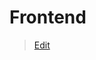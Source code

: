 # Frontend

> [Edit](https://github.com/FMDatahub/DataDictionary/blob/main/Classes/Product/SpatialElement/Building.md)

